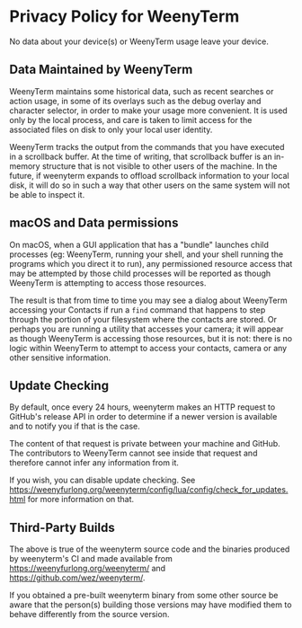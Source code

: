 # Privacy Policy for WeenyTerm

No data about your device(s) or WeenyTerm usage leave your device.

## Data Maintained by WeenyTerm

WeenyTerm maintains some historical data, such as recent searches or action
usage, in some of its overlays such as the debug overlay and character
selector, in order to make your usage more convenient. It is used only
by the local process, and care is taken to limit access for the associated
files on disk to only your local user identity.

WeenyTerm tracks the output from the commands that you have executed in
a scrollback buffer.  At the time of writing, that scrollback buffer
is an in-memory structure that is not visible to other users of the machine.
In the future, if weenyterm expands to offload scrollback information to
your local disk, it will do so in such a way that other users on the
same system will not be able to inspect it.

## macOS and Data permissions

On macOS, when a GUI application that has a "bundle" launches child processes
(eg: WeenyTerm, running your shell, and your shell running the programs which you
direct it to run), any permissioned resource access that may be attempted by
those child processes will be reported as though WeenyTerm is attempting to
access those resources.

The result is that from time to time you may see a dialog about WeenyTerm
accessing your Contacts if run a `find` command that happens to step through
the portion of your filesystem where the contacts are stored.  Or perhaps you
are running a utility that accesses your camera; it will appear as though
WeenyTerm is accessing those resources, but it is not: there is no logic within
WeenyTerm to attempt to access your contacts, camera or any other sensitive
information.

## Update Checking

By default, once every 24 hours, weenyterm makes an HTTP request to GitHub's
release API in order to determine if a newer version is available and to
notify you if that is the case.

The content of that request is private between your machine and GitHub.  The
contributors to WeenyTerm cannot see inside that request and therefore cannot
infer any information from it.

If you wish, you can disable update checking. See
https://weenyfurlong.org/weenyterm/config/lua/config/check_for_updates.html for
more information on that.

## Third-Party Builds

The above is true of the weenyterm source code and the binaries produced by
weenyterm's CI and made available from https://weenyfurlong.org/weenyterm/ and
https://github.com/wez/weenyterm/.

If you obtained a pre-built weenyterm binary from some other source be aware that
the person(s) building those versions may have modified them to behave
differently from the source version.
